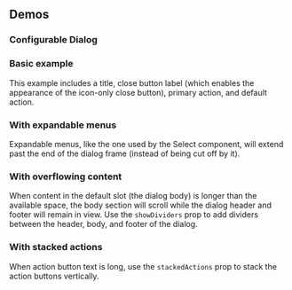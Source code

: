 <script setup>
import DialogBasic from '@/../component-demos/dialog/examples/DialogBasic.vue';
import ConfigurableDialog from '@/../component-demos/dialog/examples/ConfigurableDialog.vue';
import DialogWithSelect from '@/../component-demos/dialog/examples/DialogWithSelect.vue';
import DialogMaxContent from '@/../component-demos/dialog/examples/DialogMaxContent.vue';
import DialogStackedActions from '@/../component-demos/dialog/examples/DialogStackedActions.vue';

const controlsConfig = [
	{ name: 'title', type: 'text', initial: 'Dialog title' },
	{ name: 'hideTitle', type: 'boolean' },
	{ name: 'closeButtonLabel', type: 'text', initial: 'Close' },
	{ name: 'showDividers', type: 'boolean' },
	{ name: 'stackedActions', type: 'boolean' },
	{ name: 'usePrimaryAction', type: 'boolean', initial: true },
	{ name: 'primaryActionLabel', type: 'text', initial: 'Save' },
	{ name: 'primaryActionType', type: 'radio', options: [ 'progressive', 'destructive' ] },
	{ name: 'primaryActionDisabled', type: 'boolean' },
	{ name: 'useDefaultAction', type: 'boolean', initial: true },
	{ name: 'defaultActionLabel', type: 'text', initial: 'Close dialog' },
	{ name: 'defaultActionDisabled', type: 'boolean' },
	{
		name: 'default',
		type: 'slot',
		default: 'Simple dialogs are mainly for short messages, confirmations or alerts. Their content should aim to fill one or two lines.'
	}
];
</script>

## Demos

### Configurable Dialog
<cdx-demo-wrapper :controls-config="controlsConfig">
<template v-slot:demo="{ propValues, slotValues }">
<configurable-dialog v-bind="propValues">{{ slotValues.default }}</configurable-dialog>
</template>
</cdx-demo-wrapper>

### Basic example
This example includes a title, close button label (which enables the appearance of the icon-only
close button), primary action, and default action.

<cdx-demo-wrapper>
<template v-slot:demo>
<dialog-basic />
</template>
<template v-slot:code>

<<< @/../component-demos/dialog/examples/DialogBasic.vue

</template>
</cdx-demo-wrapper>

### With expandable menus
Expandable menus, like the one used by the Select component, will extend past the end of the dialog
frame (instead of being cut off by it).

<cdx-demo-wrapper>
<template v-slot:demo>
<dialog-with-select />
</template>
<template v-slot:code>

<<< @/../component-demos/dialog/examples/DialogWithSelect.vue

</template>
</cdx-demo-wrapper>

### With overflowing content
When content in the default slot (the dialog body) is longer than the available space, the body
section will scroll while the dialog header and footer will remain in view. Use the `showDividers`
prop to add dividers between the header, body, and footer of the dialog.
<cdx-demo-wrapper>
<template v-slot:demo>
<dialog-max-content />
</template>
<template v-slot:code>

<<< @/../component-demos/dialog/examples/DialogMaxContent.vue

</template>
</cdx-demo-wrapper>

### With stacked actions
When action button text is long, use the `stackedActions` prop to stack the action buttons
vertically.
<cdx-demo-wrapper>
<template v-slot:demo>
<dialog-stacked-actions />
</template>
<template v-slot:code>

<<< @/../component-demos/dialog/examples/DialogStackedActions.vue

</template>
</cdx-demo-wrapper>

<style lang="less" scoped>
/* stylelint-disable selector-class-pattern */
:deep( .cdx-demo-wrapper__demo-pane .cdx-dialog h2 ) {
	margin: unset;
	border: unset;
	padding: unset;
	font-family: unset;
	font-size: unset;
	font-weight: unset;
	letter-spacing: initial;
	line-height: unset;
}

:deep( .cdx-demo-wrapper__demo-pane .cdx-dialog p:first-child ) {
	margin-top: unset;
}

:deep( .cdx-demo-wrapper__demo-pane .cdx-dialog p:last-child ) {
	margin-bottom: unset;
}
/* stylelint-enable selector-class-pattern */
</style>